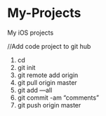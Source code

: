 # My-Projects
My iOS projects

//Add code project to git hub
1. cd <Navigate to folder>
2. git init
3. git remote add origin <repo link>
4. git pull origin master
5. git add —all
6. git commit -am “comments”
7. git push origin master
